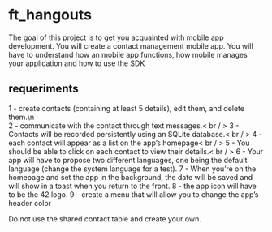 # ft_hangouts
The goal of this project is to get you acquainted with mobile app development. You will create a contact management mobile app. You will have to understand how an mobile app functions, how mobile manages your application and how to use the SDK


## requeriments

1 - create contacts (containing at least 5 details), edit them, and delete them.\n<br/> 
2 - communicate with the contact through text messages.< br / > 
3 - Contacts will be recorded persistently using an SQLite database.< br / > 
4 - each contact will appear as a list on the app’s homepage< br / > 
5 - You should be able to click on each contact to view their details.< br / > 
6 - Your app will have to propose two different languages, one being the default language (change the system language for a test).
7 - When you’re on the homepage and set the app in the background, the date will be saved and will show in a toast when you return to the front.
8 - the app icon will have to be the 42 logo.
9 - create a menu that will allow you to change the app’s header color


Do not use the
shared contact table and create your own.
